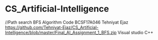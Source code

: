 # CS_Artificial-Intelligence

//Path search BFS Algorithm Code
BCSF17A046
Tehniyat Ejaz
https://github.com/Tehniyat-Ejaz/CS_Artificial-Intelligence/blob/master/Final_AI_Assignment_1_BFS.zip
Visual studio
C++
